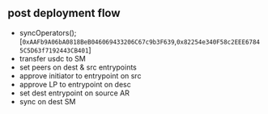 ## post deployment flow

-   syncOperators(); [`0xAAFb9A06bA0818BeB046069433206C67c9b3F639`,`0x82254e340F58c2EEE67845C5D63f7192443CB401`]
-   transfer usdc to SM
-   set peers on dest & src entrypoints
-   approve initiator to entrypoint on src
-   approve LP to entrypoint on desc
-   set dest entrypoint on source AR
-   sync on dest SM
